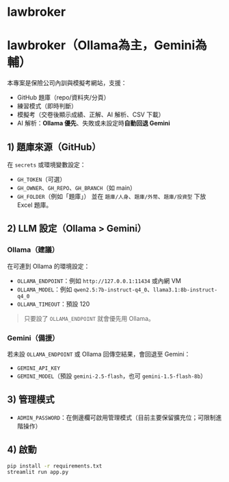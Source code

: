 # lawbroker
# lawbroker（Ollama為主，Gemini為輔）

本專案是保險公司內訓與模擬考網站，支援：
- GitHub 題庫（repo/資料夾/分頁）
- 練習模式（即時判斷）
- 模擬考（交卷後顯示成績、正解、AI 解析、CSV 下載）
- AI 解析：**Ollama 優先**、失敗或未設定時**自動回退 Gemini**

## 1) 題庫來源（GitHub）
在 `secrets` 或環境變數設定：
- `GH_TOKEN`（可選）
- `GH_OWNER`、`GH_REPO`、`GH_BRANCH`（如 main）
- `GH_FOLDER`（例如「題庫」）
並在 `題庫/人身`、`題庫/外幣`、`題庫/投資型` 下放 Excel 題庫。

## 2) LLM 設定（Ollama > Gemini）
### Ollama（建議）
在可連到 Ollama 的環境設定：
- `OLLAMA_ENDPOINT`：例如 `http://127.0.0.1:11434` 或內網 VM
- `OLLAMA_MODEL`：例如 `qwen2.5:7b-instruct-q4_0`、`llama3.1:8b-instruct-q4_0`
- `OLLAMA_TIMEOUT`：預設 120

> 只要設了 `OLLAMA_ENDPOINT` 就會優先用 Ollama。

### Gemini（備援）
若未設 `OLLAMA_ENDPOINT` 或 Ollama 回傳空結果，會回退至 Gemini：
- `GEMINI_API_KEY`
- `GEMINI_MODEL`（預設 `gemini-2.5-flash`，也可 `gemini-1.5-flash-8b`）

## 3) 管理模式
- `ADMIN_PASSWORD`：在側邊欄可啟用管理模式（目前主要保留擴充位；可限制進階操作）

## 4) 啟動
```bash
pip install -r requirements.txt
streamlit run app.py
